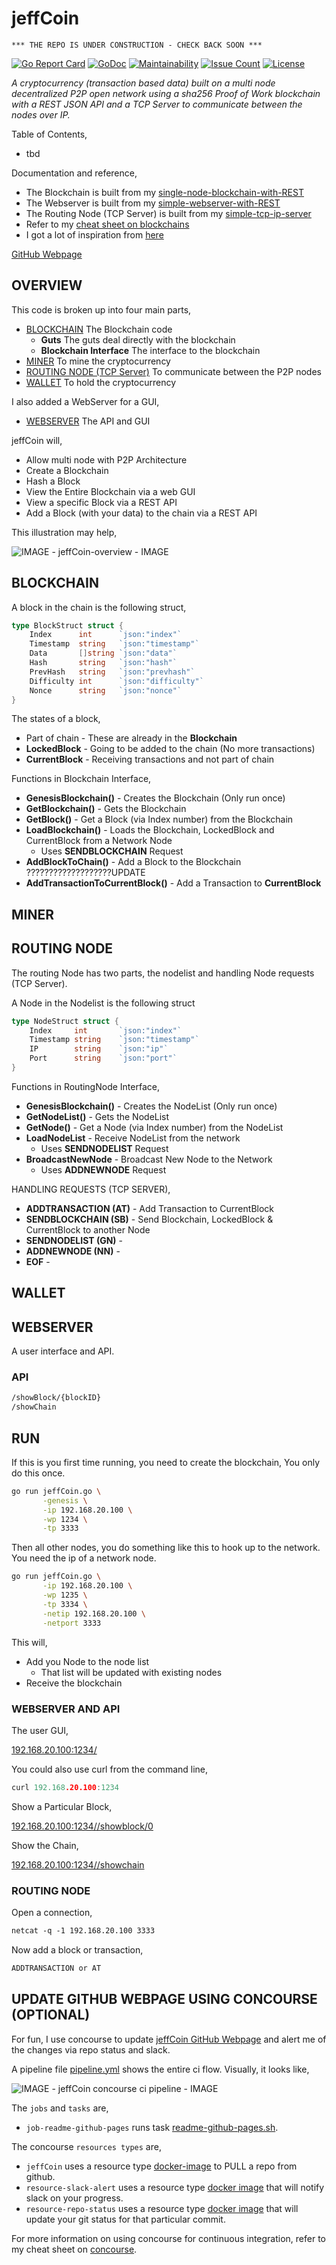 # jeffCoin

```text
*** THE REPO IS UNDER CONSTRUCTION - CHECK BACK SOON ***
```

[![Go Report Card](https://goreportcard.com/badge/github.com/JeffDeCola/jeffCoin)](https://goreportcard.com/report/github.com/JeffDeCola/jeffCoin)
[![GoDoc](https://godoc.org/github.com/JeffDeCola/jeffCoin?status.svg)](https://godoc.org/github.com/JeffDeCola/jeffCoin)
[![Maintainability](https://api.codeclimate.com/v1/badges/0c7cf619a01dd65fc06b/maintainability)](https://codeclimate.com/github/JeffDeCola/jeffCoin/maintainability)
[![Issue Count](https://codeclimate.com/github/JeffDeCola/jeffCoin/badges/issue_count.svg)](https://codeclimate.com/github/JeffDeCola/jeffCoin/issues)
[![License](http://img.shields.io/:license-mit-blue.svg)](http://jeffdecola.mit-license.org)

_A cryptocurrency (transaction based data) built on a multi node
decentralized P2P open network using a sha256 Proof of Work blockchain
with a REST JSON API and a TCP Server to communicate between
the nodes over IP._

Table of Contents,

* tbd

Documentation and reference,

* The Blockchain is built from my
  [single-node-blockchain-with-REST](https://github.com/JeffDeCola/my-go-examples/tree/master/blockchain/single-node-blockchain-with-REST)
* The Webserver is built from my
  [simple-webserver-with-REST](https://github.com/JeffDeCola/my-go-examples/tree/master/api/simple-webserver-with-REST)
* The Routing Node (TCP Server) is built from my
  [simple-tcp-ip-server](https://github.com/JeffDeCola/my-go-examples/tree/master/api/simple-tcp-ip-server)
* Refer to my
  [cheat sheet on blockchains](https://github.com/JeffDeCola/my-cheat-sheets/tree/master/software/development/software-architectures/blockchain/blockchain-cheat-sheet)
* I got a lot of inspiration from
  [here](https://github.com/nosequeldeebee/blockchain-tutorial)

[GitHub Webpage](https://jeffdecola.github.io/my-go-examples/)

## OVERVIEW

This code is broken up into four main parts,

* [BLOCKCHAIN](https://github.com/JeffDeCola/jeffCoin/tree/master/blockchain)
  The Blockchain code
  * **Guts**
    The guts deal directly with the blockchain
  * **Blockchain Interface**
    The interface to the blockchain
* [MINER](https://github.com/JeffDeCola/jeffCoin/tree/master/miner)
  To mine the cryptocurrency
* [ROUTING NODE (TCP Server)](https://github.com/JeffDeCola/jeffCoin/tree/master/routing-node)
  To communicate between the P2P nodes
* [WALLET](https://github.com/JeffDeCola/jeffCoin/tree/master/wallet)
  To hold the cryptocurrency

I also added a WebServer for a GUI,

* [WEBSERVER](https://github.com/JeffDeCola/jeffCoin/tree/master/webserver)
  The API and GUI

jeffCoin will,

* Allow multi node with P2P Architecture
* Create a Blockchain
* Hash a Block
* View the Entire Blockchain via a web GUI
* View a specific Block via a REST API
* Add a Block (with your data) to the chain via a REST API

This illustration may help,

![IMAGE - jeffCoin-overview - IMAGE](docs/pics/jeffCoin-overview.jpg)

## BLOCKCHAIN

A block in the chain is the following struct,

```go
type BlockStruct struct {
    Index      int      `json:"index"`
    Timestamp  string   `json:"timestamp"`
    Data       []string `json:"data"`
    Hash       string   `json:"hash"`
    PrevHash   string   `json:"prevhash"`
    Difficulty int      `json:"difficulty"`
    Nonce      string   `json:"nonce"`
}
```

The states of a block,

* Part of chain - These are already in the **Blockchain**
* **LockedBlock** - Going to be added to the chain (No more transactions)
* **CurrentBlock** - Receiving transactions and not part of chain

Functions in Blockchain Interface,

* **GenesisBlockchain()** - Creates the Blockchain (Only run once)
* **GetBlockchain()** - Gets the Blockchain
* **GetBlock()** - Get a Block (via Index number) from the Blockchain
* **LoadBlockchain()** - Loads the Blockchain, LockedBlock and CurrentBlock
  from a Network Node
  * Uses **SENDBLOCKCHAIN** Request
* **AddBlockToChain()** - Add a Block to the Blockchain ???????????????????UPDATE
* **AddTransactionToCurrentBlock()** - Add a Transaction to **CurrentBlock**

## MINER

## ROUTING NODE

The routing Node has two parts, the nodelist and handling Node requests (TCP Server).

A Node in the Nodelist is the following struct

```go
type NodeStruct struct {
    Index     int       `json:"index"`
    Timestamp string    `json:"timestamp"`
    IP        string    `json:"ip"`
    Port      string    `json:"port"`
}
```

Functions in RoutingNode Interface,

* **GenesisBlockchain()** - Creates the NodeList (Only run once)
* **GetNodeList()** - Gets the NodeList
* **GetNode()** - Get a Node (via Index number) from the NodeList
* **LoadNodeList** - Receive NodeList from the network
  * Uses **SENDNODELIST** Request
* **BroadcastNewNode** - Broadcast New Node to the Network
  * Uses **ADDNEWNODE** Request

HANDLING REQUESTS (TCP SERVER),

* **ADDTRANSACTION (AT)** - Add Transaction to CurrentBlock
* **SENDBLOCKCHAIN (SB)** - Send Blockchain, LockedBlock &
  CurrentBlock to another Node
* **SENDNODELIST (GN)** - 
* **ADDNEWNODE (NN)** - 
* **EOF** - 

## WALLET

## WEBSERVER

A user interface and API.

### API

```txt
/showBlock/{blockID}
/showChain
```

## RUN

If this is you first time running, you need to create the blockchain,
You only do this once.

```bash
go run jeffCoin.go \
       -genesis \
       -ip 192.168.20.100 \
       -wp 1234 \
       -tp 3333
```

Then all other nodes, you do something like this to hook
up to the network.  You need the ip of a network node.

```bash
go run jeffCoin.go \
       -ip 192.168.20.100 \
       -wp 1235 \
       -tp 3334 \
       -netip 192.168.20.100 \
       -netport 3333
```

This will,

* Add you Node to the node list
  * That list will be updated with existing nodes
* Receive the blockchain

### WEBSERVER AND API

The user GUI,

[192.168.20.100:1234/](http://localhost:1234/)

You could also use curl from the command line,

```go
curl 192.168.20.100:1234
```

Show a Particular Block,

[192.168.20.100:1234//showblock/0](http://192.168.20.100:1234/showblock/0)

Show the Chain,

[192.168.20.100:1234//showchain](http://192.168.20.100:1234/showchain)

### ROUTING NODE

Open a connection,

```txt
netcat -q -1 192.168.20.100 3333
```

Now add a block or transaction,

```txt
ADDTRANSACTION or AT
```

## UPDATE GITHUB WEBPAGE USING CONCOURSE (OPTIONAL)

For fun, I use concourse to update
[jeffCoin GitHub Webpage](https://jeffdecola.github.io/jeffCoin/)
and alert me of the changes via repo status and slack.

A pipeline file [pipeline.yml](https://github.com/JeffDeCola/jeffCoin/tree/master/ci/pipeline.yml)
shows the entire ci flow. Visually, it looks like,

![IMAGE - jeffCoin concourse ci pipeline - IMAGE](docs/pics/jeffCoin-pipeline.jpg)

The `jobs` and `tasks` are,

* `job-readme-github-pages` runs task
  [readme-github-pages.sh](https://github.com/JeffDeCola/jeffCoin/tree/master/ci/scripts/readme-github-pages.sh).

The concourse `resources types` are,

* `jeffCoin` uses a resource type
  [docker-image](https://hub.docker.com/r/concourse/git-resource/)
  to PULL a repo from github.
* `resource-slack-alert` uses a resource type
  [docker image](https://hub.docker.com/r/cfcommunity/slack-notification-resource)
  that will notify slack on your progress.
* `resource-repo-status` uses a resource type
  [docker image](https://hub.docker.com/r/dpb587/github-status-resource)
  that will update your git status for that particular commit.

For more information on using concourse for continuous integration,
refer to my cheat sheet on [concourse](https://github.com/JeffDeCola/my-cheat-sheets/tree/master/software/operations-tools/continuous-integration-continuous-deployment/concourse-cheat-sheet).
